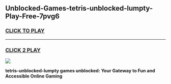 
## Unblocked-Games-tetris-unblocked-lumpty-Play-Free-7pvg6
<h3>
<a href="https://premium76.site?title=tetris-unblocked-lumpty&ref=21A">CLICK TO PLAY</a></h3>
<hr>

<h3>
<a href="https://premium76.site?title=tetris-unblocked-lumpty&ref=21A">CLICK 2 PLAY</a>
  
</h3>

<a href="https://premium76.site?title=tetris-unblocked-lumpty&ref=21A"><img src="https://clearcache.store/games.png"></a>


**tetris-unblocked-lumpty games unblocked: Your Gateway to Fun and Accessible Online Gaming**
